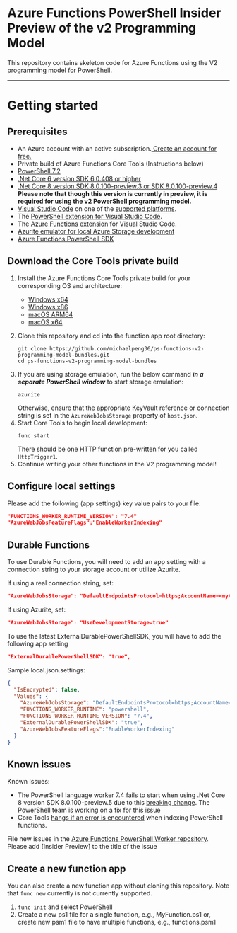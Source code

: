 # Azure Functions PowerShell Insider Preview of the v2 Programming Model

This repository contains skeleton code for Azure Functions using the V2 programming model for PowerShell.

---
# Getting started

## Prerequisites

* An Azure account with an active subscription.[ Create an account for free.](https://azure.microsoft.com/free/?ref=microsoft.com&utm_source=microsoft.com&utm_medium=docs&utm_campaign=visualstudio)
* Private build of Azure Functions Core Tools (Instructions below)
* [PowerShell 7.2](https://learn.microsoft.com/powershell/scripting/install/installing-powershell-on-windows?view=powershell-7.2#msi)
* [.Net Core 6 version SDK 6.0.408 or higher](https://dotnet.microsoft.com/en-us/download/dotnet/6.0) 
* [.Net Core 8 version SDK 8.0.100-preview.3 or SDK 8.0.100-preview.4](https://dotnet.microsoft.com/en-us/download/dotnet/8.0) **Please note that though this version is currently in preview, it is required for using the v2 PowerShell programming model.**
* [Visual Studio Code](https://code.visualstudio.com/) on one of the [supported platforms](https://code.visualstudio.com/docs/supporting/requirements#_platforms).
* The [PowerShell extension for Visual Studio Code](https://marketplace.visualstudio.com/items?itemName=ms-vscode.PowerShell).
* The [Azure Functions extension](https://marketplace.visualstudio.com/items?itemName=ms-azuretools.vscode-azurefunctions) for Visual Studio Code.
* [Azurite emulator for local Azure Storage development](https://learn.microsoft.com/azure/storage/common/storage-use-azurite?tabs=visual-studio)
* [Azure Functions PowerShell SDK](https://www.powershellgallery.com/packages/AzureFunctions.PowerShell.SDK/0.0.3)

## Download the Core Tools private build

1. Install the Azure Functions Core Tools private build for your corresponding OS and architecture:
    - [Windows x64](https://artprodwus21.artifacts.visualstudio.com/Ad1c51fbc-4477-4a0f-b99f-fc9013009a58/e6a70c92-4128-439f-8012-382fe78d6396/_apis/artifact/cGlwZWxpbmVhcnRpZmFjdDovL2F6ZnVuYy9wcm9qZWN0SWQvZTZhNzBjOTItNDEyOC00MzlmLTgwMTItMzgyZmU3OGQ2Mzk2L2J1aWxkSWQvMTM0MjI2L2FydGlmYWN0TmFtZS9kcm9w0/content?format=file&subPath=%2Ffunc-cli-4.0.5210-x64.msi)
    - [Windows x86](https://artprodwus21.artifacts.visualstudio.com/Ad1c51fbc-4477-4a0f-b99f-fc9013009a58/e6a70c92-4128-439f-8012-382fe78d6396/_apis/artifact/cGlwZWxpbmVhcnRpZmFjdDovL2F6ZnVuYy9wcm9qZWN0SWQvZTZhNzBjOTItNDEyOC00MzlmLTgwMTItMzgyZmU3OGQ2Mzk2L2J1aWxkSWQvMTM0MjI2L2FydGlmYWN0TmFtZS9kcm9w0/content?format=file&subPath=%2Ffunc-cli-4.0.5210-x86.msi)
    - [macOS ARM64](https://artprodwus21.artifacts.visualstudio.com/Ad1c51fbc-4477-4a0f-b99f-fc9013009a58/e6a70c92-4128-439f-8012-382fe78d6396/_apis/artifact/cGlwZWxpbmVhcnRpZmFjdDovL2F6ZnVuYy9wcm9qZWN0SWQvZTZhNzBjOTItNDEyOC00MzlmLTgwMTItMzgyZmU3OGQ2Mzk2L2J1aWxkSWQvMTM0MjI2L2FydGlmYWN0TmFtZS9kcm9w0/content?format=file&subPath=%2FAzure.Functions.Cli.osx-arm64.4.0.5210.zip)
    - [macOS x64](https://artprodwus21.artifacts.visualstudio.com/Ad1c51fbc-4477-4a0f-b99f-fc9013009a58/e6a70c92-4128-439f-8012-382fe78d6396/_apis/artifact/cGlwZWxpbmVhcnRpZmFjdDovL2F6ZnVuYy9wcm9qZWN0SWQvZTZhNzBjOTItNDEyOC00MzlmLTgwMTItMzgyZmU3OGQ2Mzk2L2J1aWxkSWQvMTM0MjI2L2FydGlmYWN0TmFtZS9kcm9w0/content?format=file&subPath=%2FAzure.Functions.Cli.osx-x64.4.0.5210.zip)

2. Clone this repository and cd into the function app root directory:
    ```
    git clone https://github.com/michaelpeng36/ps-functions-v2-programming-model-bundles.git
    cd ps-functions-v2-programming-model-bundles
    ```
<!-- TODO: add the verification script and the corresponding command to run the verification script -->
3. If you are using storage emulation, run the below command ***in a separate PowerShell window*** to start storage emulation:
    ```
    azurite
    ```
    Otherwise, ensure that the appropriate KeyVault reference or connection string is set in the `AzureWebJobsStorage` property of `host.json`.
4. Start Core Tools to begin local development:
    ```
    func start
    ```
    There should be one HTTP function pre-written for you called `HttpTrigger1`.
5. Continue writing your other functions in the V2 programming model!

## Configure local settings

Please add the following (app settings) key value pairs to your file: 

```json
"FUNCTIONS_WORKER_RUNTIME_VERSION": "7.4" 
"AzureWebJobsFeatureFlags":"EnableWorkerIndexing" 
```

## Durable Functions

To use Durable Functions, you will need to add an app setting with a connection string to your storage account or utilize Azurite.

If using a real connection string, set: 

```json
"AzureWebJobsStorage": "DefaultEndpointsProtocol=https;AccountName=<myAccountName>;AccountKey=<key>;EndpointSuffix=core.windows.net" 
```

If using Azurite, set: 

```json
"AzureWebJobsStorage": "UseDevelopmentStorage=true" 
```

To use the latest ExternalDurablePowerShellSDK, you will have to add the following app setting 

```json
"ExternalDurablePowerShellSDK": "true", 
```

Sample local.json.settings: 

```json
{ 
  "IsEncrypted": false, 
  "Values": { 
    "AzureWebJobsStorage": "DefaultEndpointsProtocol=https;AccountName=<myAccount>;AccountKey=<myAccountKey>;EndpointSuffix=core.windows.net",  
    "FUNCTIONS_WORKER_RUNTIME": "powershell", 
    "FUNCTIONS_WORKER_RUNTIME_VERSION": "7.4", 
    "ExternalDurablePowerShellSDK": "true", 
    "AzureWebJobsFeatureFlags":"EnableWorkerIndexing" 
  } 
}
```

## Known issues

Known Issues: 
* The PowerShell language worker 7.4 fails to start when using .Net Core 8 version SDK 8.0.100-preview.5 due to this [breaking change](https://github.com/dotnet/runtime/issues/86713). The PowerShell team is working on a fix for this issue 
* Core Tools [hangs if an error is encountered](https://github.com/Azure/azure-functions-powershell-worker/issues/964) when indexing PowerShell functions.

File new issues in the [Azure Functions PowerShell Worker repository](https://github.com/Azure/azure-functions-powershell-worker/issues).  Please add [Insider Preview] to the title of the issue 

## Create a new function app

You can also create a new function app without cloning this repository. Note that `func new` currently is not currently supported.

1. ```func init``` and select PowerShell
2. Create a new ps1 file for a single function, e.g., MyFunction.ps1 or, create new psm1 file to have multiple functions, e.g., functions.psm1 


